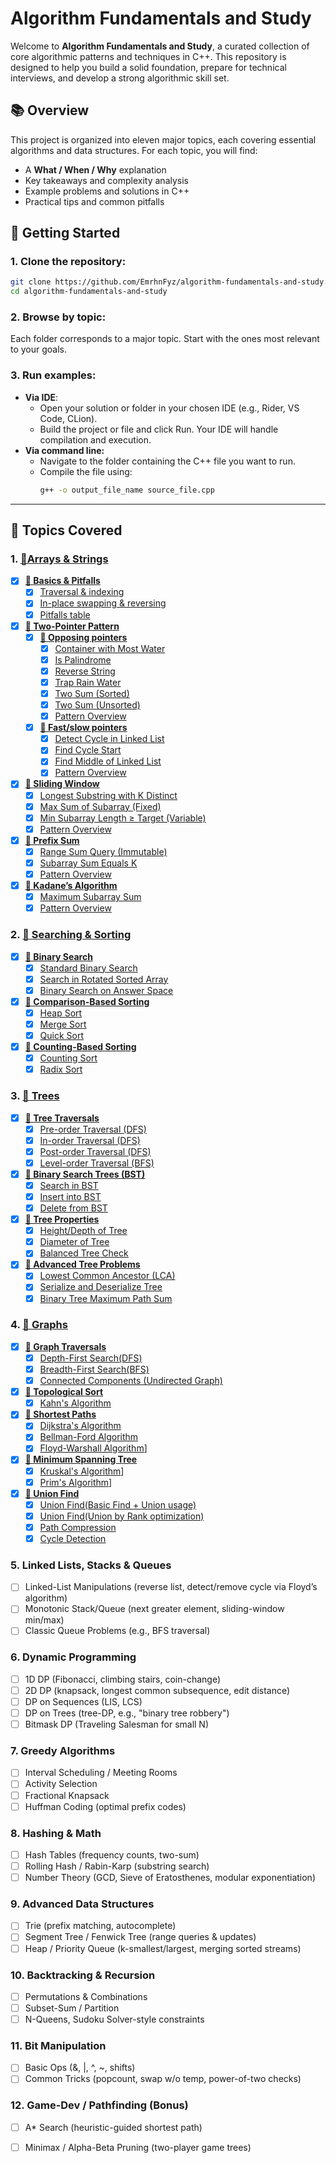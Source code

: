 ﻿# Algorithm Fundamentals and Study

Welcome to **Algorithm Fundamentals and Study**, a curated collection of core algorithmic patterns and techniques in C++. This repository is designed to help you build a solid foundation, prepare for technical interviews, and develop a strong algorithmic skill set.

## 📚 Overview

This project is organized into eleven major topics, each covering essential algorithms and data structures. For each topic, you will find:

- A **What / When / Why** explanation
- Key takeaways and complexity analysis
- Example problems and solutions in C++
- Practical tips and common pitfalls

## 🚀 Getting Started

### 1. **Clone the repository**:
   ```bash
   git clone https://github.com/EmrhnFyz/algorithm-fundamentals-and-study.git
   cd algorithm-fundamentals-and-study
   ```
### 2. **Browse by topic**:
Each folder corresponds to a major topic. Start with the ones most relevant to your goals.
### 3. **Run examples**:
- **Via IDE**:
  - Open your solution or folder in your chosen IDE (e.g., Rider, VS Code, CLion).
  - Build the project or file and click Run. Your IDE will handle compilation and execution.
- **Via command line:**
  - Navigate to the folder containing the C++ file you want to run.
  - Compile the file using:
    ```bash
    g++ -o output_file_name source_file.cpp
    ```
---

## 📂 Topics Covered

### 1. [**📁Arrays & Strings**](arrays_strings)
    
   - [X] [**📁 Basics & Pitfalls**](arrays_strings/basics)
     - [X] [Traversal & indexing](arrays_strings/basics/traversal_indexing.cpp)
     - [X] [In-place swapping & reversing](arrays_strings/basics/reverse_swap.cpp)
     - [X] [Pitfalls table](arrays_strings/basics/pitfall_table.md)
   - [X] [**📁 Two-Pointer Pattern**](arrays_strings/two_pointers)
     - [X] [**📁 Opposing pointers**](arrays_strings/two_pointers/opposing_pointers)
        - [X] [Container with Most Water](arrays_strings/two_pointers/opposing_pointers/container_with_most_water.cpp)
        - [X] [Is Palindrome](arrays_strings/two_pointers/opposing_pointers/is_palindrome.cpp)
        - [X] [Reverse String](arrays_strings/two_pointers/opposing_pointers/trap_rain_water.cpp)
        - [X] [Trap Rain Water](arrays_strings/two_pointers/opposing_pointers/trap_rain_water.cpp)
        - [X] [Two Sum (Sorted)](arrays_strings/two_pointers/opposing_pointers/two_sum_sorted.cpp)
        - [X] [Two Sum (Unsorted)](arrays_strings/two_pointers/opposing_pointers/two_sum_unsorted.cpp)
        - [X] [Pattern Overview](arrays_strings/two_pointers/opposing_pointers/README.md)
      - [X] [**📁 Fast/slow pointers**](arrays_strings/two_pointers/fast_slow_pointers)
        - [X] [Detect Cycle in Linked List](arrays_strings/two_pointers/fast_slow_pointers/detect_cycle_in_linked_list.cpp)
        - [X] [Find Cycle Start](arrays_strings/two_pointers/fast_slow_pointers/find_cycle_start.cpp)
        - [X] [Find Middle of Linked List](arrays_strings/two_pointers/fast_slow_pointers/find_middle_of_linked_list.cpp)
        - [X] [Pattern Overview](arrays_strings/two_pointers/fast_slow_pointers/README.md)   
   - [X] [**📁 Sliding Window**](arrays_strings/sliding_window)
     - [X] [Longest Substring with K Distinct](arrays_strings/sliding_window/longest_substring_with_k_distinct.cpp)
     - [X] [Max Sum of Subarray (Fixed)](arrays_strings/sliding_window/max_sum_of_subarray_fixed.cpp)
     - [X] [Min Subarray Length ≥ Target (Variable)](arrays_strings/sliding_window/min_subarray_length_greater_or__equal_than_target.cpp)
     - [X] [Pattern Overview](arrays_strings/sliding_window/README.md)
   - [X] [**📁 Prefix Sum**](arrays_strings/prefix_sum)
     - [X] [Range Sum Query (Immutable)](arrays_strings/prefix_sum/range_sum_query_immutable.cpp)
     - [X] [Subarray Sum Equals K](arrays_strings/prefix_sum/subarray_sum_equals_k.cpp)
     - [X] [Pattern Overview](arrays_strings/prefix_sum/README.md)
   - [X] [**📁 Kadane’s Algorithm**](arrays_strings/kadane_algorithm)
     - [X] [Maximum Subarray Sum](arrays_strings/kadane_algorithm/maximum_subarray_sum.cpp)
     - [X] [Pattern Overview](arrays_strings/kadane_algorithm/README.md) 

### 2. [**📁 Searching & Sorting**](searching_sorting)
   - [X] [**📁 Binary Search**](searching_sorting/binary_search)
     - [X] [Standard Binary Search](searching_sorting/binary_search/standard_binary_search.cpp)
     - [X] [Search in Rotated Sorted Array](searching_sorting/binary_search/search_in_rotated_sorted_array.cpp)
     - [X] [Binary Search on Answer Space](searching_sorting/binary_search/binary_search_on_answer_space.cpp)
   - [X] [**📁 Comparison-Based Sorting**](searching_sorting/comparison_based_sorting)
     - [X] [Heap Sort](searching_sorting/comparison_based_sorting/heap_sort.cpp)
     - [X] [Merge Sort](searching_sorting/comparison_based_sorting/merge_sort.cpp)
     - [X] [Quick Sort](searching_sorting/comparison_based_sorting/quick_sort.cpp)
   - [X] [**📁 Counting-Based Sorting**](searching_sorting/counting_based_sorting)
     - [X] [Counting Sort](searching_sorting/counting_based_sorting/counting_sort.cpp)
     - [X] [Radix Sort](searching_sorting/counting_based_sorting/radix_sort.cpp)

  ### 3. [**📁 Trees**](trees_graphs)
   - [X] [**📁 Tree Traversals**](trees/traversals)
     - [X] [Pre-order Traversal (DFS)](trees/traversals/preorder_traversal.cpp)
     - [X] [In-order Traversal (DFS)](trees/traversals/inorder_traversal.cpp)
     - [X] [Post-order Traversal (DFS)](trees/traversals/postorder_traversal.cpp)
     - [X] [Level-order Traversal (BFS)](trees/traversals/level_order_traversal.cpp)
   - [X] [**📁 Binary Search Trees (BST)**](trees/binary_search_tree)
     - [X] [Search in BST](trees/binary_search_tree/search_in_bst.cpp)
     - [X] [Insert into BST](trees/binary_search_tree/insert_into_bst.cpp)
     - [X] [Delete from BST](trees/binary_search_tree/delete_from_bst.cpp)
   - [X] [**📁 Tree Properties**](trees/tree_properties)
     - [X] [Height/Depth of Tree](trees/tree_properties/height_of_tree.cpp)
     - [X] [Diameter of Tree](trees/tree_properties/diameter_of_tree.cpp)
     - [X] [Balanced Tree Check](trees/tree_properties/check_balanced_tree.cpp)
   - [X] [**📁 Advanced Tree Problems**](trees/advanced_trees)
     - [X] [Lowest Common Ancestor (LCA)](trees/advanced_trees/lowest_common_ancestor.cpp)
     - [X] [Serialize and Deserialize Tree](trees/advanced_trees/serialize_deserialize_tree.cpp)
     - [X] [Binary Tree Maximum Path Sum](trees/advanced_trees/binary_tree_max_path_sum.cpp)

### 4. [**📁 Graphs**](graphs)
   - [X] [**📁 Graph Traversals**](graphs/graph_traversals)
     - [X] [Depth-First Search(DFS)](graphs/graph_traversals/dfs_graph.cpp)
     - [X] [Breadth-First Search(BFS)](graphs/graph_traversals/dfs_graph.cpp)
     - [X] [Connected Components (Undirected Graph)](graphs/graph_traversals/connected_components.cpp)
   - [X] [**📁 Topological Sort**](graphs/topological_sort)
     - [X] [Kahn's Algorithm](graphs/topological_sort/kahn_toposort.cpp) 
   - [X] [**📁 Shortest Paths**](graphs/shortest_paths)
     - [X] [Dijkstra's Algorithm](graphs/shortest_paths/dijkstra.cpp)
     - [X] [Bellman-Ford Algorithm](graphs/shortest_paths/bellman_ford.cpp) 
     - [X] [Floyd-Warshall Algorithm](graphs/shortest_paths/floyd_warshall.cpp)]
   - [X] [**📁 Minimum Spanning Tree**](graphs/minimum_spanning_tree)
     - [X] [Kruskal's Algorithm](graphs/minimum_spanning_tree/kruskal.cpp)]
     - [X] [Prim's Algorithm](graphs/minimum_spanning_tree/prim.cpp)] 
   - [X] [**📁 Union Find**](graphs/union_find)
     - [X] [Union Find(Basic Find + Union usage)](graphs/union_find/union_find.cpp)
     - [X] [Union Find(Union by Rank optimization)](graphs/union_find/union_by_rank.cpp)
     - [X] [Path Compression](graphs/union_find/path_compression.cpp)
     - [X] [Cycle Detection](graphs/union_find/cycle_detection.cpp) 
       
### 5. **Linked Lists, Stacks & Queues**
   - [ ] Linked-List Manipulations (reverse list, detect/remove cycle via Floyd’s algorithm)
   - [ ] Monotonic Stack/Queue (next greater element, sliding-window min/max)
   - [ ] Classic Queue Problems (e.g., BFS traversal)
   
### 6. **Dynamic Programming**
   - [ ] 1D DP (Fibonacci, climbing stairs, coin-change)
   - [ ] 2D DP (knapsack, longest common subsequence, edit distance)
   - [ ] DP on Sequences (LIS, LCS)
   - [ ] DP on Trees (tree-DP, e.g., "binary tree robbery")
   - [ ] Bitmask DP (Traveling Salesman for small N)

### 7. **Greedy Algorithms**
   - [ ] Interval Scheduling / Meeting Rooms
   - [ ] Activity Selection
   - [ ] Fractional Knapsack
   - [ ] Huffman Coding (optimal prefix codes)

### 8. **Hashing & Math**
   - [ ] Hash Tables (frequency counts, two-sum)
   - [ ] Rolling Hash / Rabin-Karp (substring search)
   - [ ] Number Theory (GCD, Sieve of Eratosthenes, modular exponentiation)

### 9. **Advanced Data Structures**
   - [ ] Trie (prefix matching, autocomplete)
   - [ ] Segment Tree / Fenwick Tree (range queries & updates)
   - [ ] Heap / Priority Queue (k-smallest/largest, merging sorted streams)

### 10. **Backtracking & Recursion**
   - [ ] Permutations & Combinations
   - [ ] Subset-Sum / Partition
   - [ ] N-Queens, Sudoku Solver-style constraints

### 11. **Bit Manipulation**
   - [ ] Basic Ops (&, |, ^, \~, shifts)
   - [ ] Common Tricks (popcount, swap w/o temp, power-of-two checks)

### 12. **Game-Dev / Pathfinding (Bonus)**
   - [ ] A\* Search (heuristic-guided shortest path)
   - [ ] Minimax / Alpha-Beta Pruning (two-player game trees)


